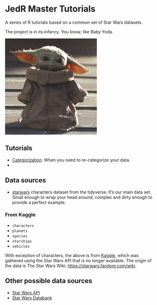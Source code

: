 JedR Master Tutorials
================

A series of R tutorials based on a common set of Star Wars datasets.

The project is in its infancy. You know, like Baby Yoda.

![Grogu](images/baby_yoda.jpeg)

## Tutorials

-   [Categorization](categorization.html): When you need to
    re-categorize your data.
-   

## Data sources

-   [starwars](https://dplyr.tidyverse.org/reference/starwars.html)
    characters dataset from the tidyverse. It’s our main data set. Small
    enough to wrap your head around; complex and dirty enough to provide
    a perfect example.

### From Kaggle

-   `characters`
-   `planets`
-   `species`
-   `starships`
-   `vehicles`

With exception of characters, the above is from
[Kaggle](https://www.kaggle.com/jsphyg/star-wars), which was gathered
using the Star Wars API that is no longer available. The origin of the
data is The Star Wars Wiki: <https://starwars.fandom.com/wiki>.

## Other possible data sources

-   [Star Wars API](https://pipedream.com/apps/swapi)
-   [Star Wars Databank](https://www.starwars.com/databank)
